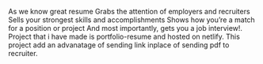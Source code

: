 As we know  great resume Grabs the attention of employers and recruiters
Sells your strongest skills and accomplishments
Shows how you’re a match for a position or project
And most importantly, gets you a job interview!.
Project that i have made is portfolio-resume and hosted on netlify.
This project add an advanatage of sending link inplace of sending pdf to recruiter.

